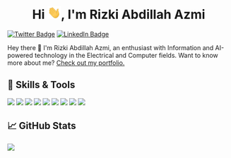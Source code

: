 <h1 align="center">Hi <img src="https://raw.githubusercontent.com/rizkiabdillahazmi/rizkiabdillahazmi/master/wave.gif" width="30px">, I'm Rizki Abdillah Azmi</h1>

[![Twitter Badge](https://img.shields.io/badge/Twitter-Profile-informational?style=flat&logo=twitter&logoColor=white&color=1CA2F1)](https://twitter.com/rizki_a_azmi)
[![LinkedIn Badge](https://img.shields.io/badge/LinkedIn-Profile-informational?style=flat&logo=linkedin&logoColor=white&color=0D76A8)](https://www.linkedin.com/in/rizki-abdillah-azmi-96b01a214/)

Hey there 👋
I'm Rizki Abdillah Azmi, an enthusiast with Information and AI-powered technology in the Electrical and Computer fields.
Want to know more about me? [Check out my portfolio.](http://rizkiabdillahazmi.my.id/)

## 🔧 Skills & Tools
![](https://img.shields.io/badge/OS-Linux-informational?style=flat&logo=linux&logoColor=white&color=2bbc8a)
![](https://img.shields.io/badge/Editor-IntelliJ_IDEA-informational?style=flat&logo=intellijidea&logoColor=white&color=2bbc8a)
![](https://img.shields.io/badge/Editor-VSCODE-informational?style=flat&logo=visualstudiocode&logoColor=white&color=2bbc8a)
![](https://img.shields.io/badge/Code-Python-informational?style=flat&logo=python&logoColor=white&color=2bbc8a)
![](https://img.shields.io/badge/Code-JavaScript-informational?style=flat&logo=javascript&logoColor=white&color=2bbc8a)
![](https://img.shields.io/badge/Code-Java-informational?style=flat&logo=java&logoColor=white&color=2bbc8a)
![](https://img.shields.io/badge/Code-Golang-informational?style=flat&logo=go&logoColor=white&color=2bbc8a)
![](https://img.shields.io/badge/Shell-Bash-informational?style=flat&logo=gnu-bash&logoColor=white&color=2bbc8a)
![](https://img.shields.io/badge/Tools-PostgreSQL-informational?style=flat&logo=postgresql&logoColor=white&color=2bbc8a)


## &#x1f4c8; GitHub Stats

<a href="https://github.com/rizkiabdillahazmi">
  <img align="center" src="https://github-readme-stats.vercel.app/api/top-langs/?username=rizkiabdillahazmi&hide=html,tex&title_color=ffffff&text_color=c9cacc&icon_color=2bbc8a&bg_color=1d1f21&langs_count=3" />
</a>
